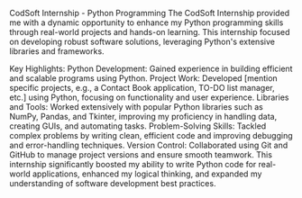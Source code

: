 CodSoft Internship - Python Programming
The CodSoft Internship provided me with a dynamic opportunity to enhance my Python programming skills through real-world projects and hands-on learning. This internship focused on developing robust software solutions, leveraging Python's extensive libraries and frameworks.

Key Highlights:
Python Development: Gained experience in building efficient and scalable programs using Python.
Project Work: Developed [mention specific projects, e.g., a Contact Book application, TO-DO list manager, etc.] using Python, focusing on functionality and user experience.
Libraries and Tools: Worked extensively with popular Python libraries such as NumPy, Pandas, and Tkinter, improving my proficiency in handling data, creating GUIs, and automating tasks.
Problem-Solving Skills: Tackled complex problems by writing clean, efficient code and improving debugging and error-handling techniques.
Version Control: Collaborated using Git and GitHub to manage project versions and ensure smooth teamwork.
This internship significantly boosted my ability to write Python code for real-world applications, enhanced my logical thinking, and expanded my understanding of software development best practices.
